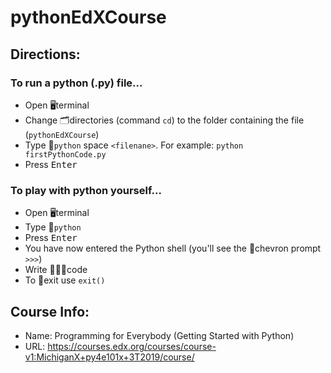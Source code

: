 # pythonEdXCourse

## Directions: 
### To run a python (.py) file...
- Open 🖥terminal
- Change 🗂directories (command `cd`) to the folder containing the file (`pythonEdXCourse`)
- Type 🐍`python` space `<filenane>`. For example: `python firstPythonCode.py`
- Press <kbd>Enter<kbd>

### To play with python yourself...
- Open 🖥terminal
- Type 🐍`python`
- Press <kbd>Enter<kbd>
- You have now entered the Python shell (you'll see the 🔰chevron prompt `>>>`)
- Write 👨🏻‍💻code
- To 🚪exit use `exit()`


## Course Info:
- Name: Programming for Everybody (Getting Started with Python)
- URL: https://courses.edx.org/courses/course-v1:MichiganX+py4e101x+3T2019/course/
